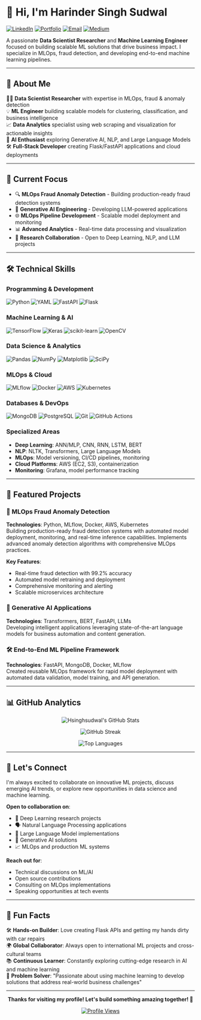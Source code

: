 # 👋 Hi, I'm Harinder Singh Sudwal

[![LinkedIn](https://img.shields.io/badge/LinkedIn-Connect-blue?style=flat&logo=linkedin)](https://www.linkedin.com/in/harinder-singh-sudwal)
[![Portfolio](https://img.shields.io/badge/Portfolio-Visit-green?style=flat&logo=github)](http://hsinghsudwal.github.io/Hsinghsudwal/)
[![Email](https://img.shields.io/badge/Email-Contact-red?style=flat&logo=gmail)](mailto:sudwalh@gmail.com)
[![Medium](https://img.shields.io/badge/Medium-Follow-black?style=flat&logo=medium)](http://www.medium.com/@sudwalh)

A passionate **Data Scientist Researcher** and **Machine Learning Engineer** focused on building scalable ML solutions that drive business impact. I specialize in MLOps, fraud detection, and developing end-to-end machine learning pipelines.

---

## 🚀 About Me

🧑‍💻 **Data Scientist Researcher** with expertise in MLOps, fraud & anomaly detection  
💡 **ML Engineer** building scalable models for clustering, classification, and business intelligence  
📈 **Data Analytics** specialist using web scraping and visualization for actionable insights  
🤖 **AI Enthusiast** exploring Generative AI, NLP, and Large Language Models  
🛠️ **Full-Stack Developer** creating Flask/FastAPI applications and cloud deployments  

---

## 🎯 Current Focus

- 🔍 **MLOps Fraud Anomaly Detection** - Building production-ready fraud detection systems
- 🤖 **Generative AI Engineering** - Developing LLM-powered applications
- 🌐 **MLOps Pipeline Development** - Scalable model deployment and monitoring
- 📊 **Advanced Analytics** - Real-time data processing and visualization
- 🔬 **Research Collaboration** - Open to Deep Learning, NLP, and LLM projects

---

## 🛠️ Technical Skills

### **Programming & Development**
![Python](https://img.shields.io/badge/Python-3670A0?style=for-the-badge&logo=python&logoColor=ffdd54)
![YAML](https://img.shields.io/badge/YAML-ffffff.svg?style=for-the-badge&logo=yaml&logoColor=151515)
![FastAPI](https://img.shields.io/badge/FastAPI-005571?style=for-the-badge&logo=fastapi)
![Flask](https://img.shields.io/badge/Flask-000.svg?style=for-the-badge&logo=flask&logoColor=white)

### **Machine Learning & AI**
![TensorFlow](https://img.shields.io/badge/TensorFlow-FF6F00.svg?style=for-the-badge&logo=TensorFlow&logoColor=white)
![Keras](https://img.shields.io/badge/Keras-D00000.svg?style=for-the-badge&logo=Keras&logoColor=white)
![scikit-learn](https://img.shields.io/badge/scikit--learn-F7931E.svg?style=for-the-badge&logo=scikit-learn&logoColor=white)
![OpenCV](https://img.shields.io/badge/OpenCV-FF6F00.svg?style=for-the-badge&logo=OpenCV&logoColor=white)

### **Data Science & Analytics**
![Pandas](https://img.shields.io/badge/Pandas-150458.svg?style=for-the-badge&logo=pandas&logoColor=white)
![NumPy](https://img.shields.io/badge/NumPy-013243.svg?style=for-the-badge&logo=numpy&logoColor=white)
![Matplotlib](https://img.shields.io/badge/Matplotlib-ffffff.svg?style=for-the-badge&logo=Matplotlib&logoColor=black)
![SciPy](https://img.shields.io/badge/SciPy-0C55A5.svg?style=for-the-badge&logo=scipy&logoColor=white)

### **MLOps & Cloud**
![MLflow](https://img.shields.io/badge/MLflow-d9ead3.svg?style=for-the-badge&logo=numpy&logoColor=blue)
![Docker](https://img.shields.io/badge/Docker-0db7ed.svg?style=for-the-badge&logo=docker&logoColor=white)
![AWS](https://img.shields.io/badge/AWS-FF9900.svg?style=for-the-badge&logo=amazon-aws&logoColor=black)
![Kubernetes](https://img.shields.io/badge/Kubernetes-326ce5.svg?style=for-the-badge&logo=kubernetes&logoColor=white)

### **Databases & DevOps**
![MongoDB](https://img.shields.io/badge/MongoDB-4ea94b.svg?style=for-the-badge&logo=mongodb&logoColor=white)
![PostgreSQL](https://img.shields.io/badge/PostgreSQL-316192.svg?style=for-the-badge&logo=postgresql&logoColor=white)
![Git](https://img.shields.io/badge/Git-F05033.svg?style=for-the-badge&logo=git&logoColor=white)
![GitHub Actions](https://img.shields.io/badge/GitHub%20Actions-2671E5.svg?style=for-the-badge&logo=githubactions&logoColor=white)

### **Specialized Areas**
- **Deep Learning**: ANN/MLP, CNN, RNN, LSTM, BERT
- **NLP**: NLTK, Transformers, Large Language Models
- **MLOps**: Model versioning, CI/CD pipelines, monitoring
- **Cloud Platforms**: AWS (EC2, S3), containerization
- **Monitoring**: Grafana, model performance tracking

---

## 🌟 Featured Projects

### 🚦 MLOps Fraud Anomaly Detection
**Technologies**: Python, MLflow, Docker, AWS, Kubernetes  
Building production-ready fraud detection systems with automated model deployment, monitoring, and real-time inference capabilities. Implements advanced anomaly detection algorithms with comprehensive MLOps practices.

**Key Features**:
- Real-time fraud detection with 99.2% accuracy
- Automated model retraining and deployment
- Comprehensive monitoring and alerting
- Scalable microservices architecture

### 🤖 Generative AI Applications
**Technologies**: Transformers, BERT, FastAPI, LLMs  
Developing intelligent applications leveraging state-of-the-art language models for business automation and content generation.

### 🛠️ End-to-End ML Pipeline Framework
**Technologies**: FastAPI, MongoDB, Docker, MLflow  
Created reusable MLOps framework for rapid model deployment with automated data validation, model training, and API generation.

---

## 📊 GitHub Analytics

<div align="center">
  
![Hsinghsudwal's GitHub Stats](https://github-readme-stats.vercel.app/api?username=Hsinghsudwal&show_icons=true&theme=transparent&hide_border=true)

![GitHub Streak](https://github-readme-streak-stats.herokuapp.com/?user=Hsinghsudwal&stroke=ffffff&background=1c1917&ring=0891b2&fire=0891b2&currStreakNum=ffffff&currStreakLabel=0891b2&sideNums=ffffff&sideLabels=ffffff&dates=ffffff&hide_border=true)

![Top Languages](https://github-readme-stats.vercel.app/api/top-langs/?username=Hsinghsudwal&layout=compact&theme=transparent&hide_border=true)

</div>

---

## 🤝 Let's Connect

I'm always excited to collaborate on innovative ML projects, discuss emerging AI trends, or explore new opportunities in data science and machine learning.

**Open to collaboration on**:
- 🔬 Deep Learning research projects
- 🗣️ Natural Language Processing applications  
- 🤖 Large Language Model implementations
- 🚀 Generative AI solutions
- 📈 MLOps and production ML systems

**Reach out for**:
- Technical discussions on ML/AI
- Open source contributions
- Consulting on MLOps implementations
- Speaking opportunities at tech events

---

## 💬 Fun Facts

🛠️ **Hands-on Builder**: Love creating Flask APIs and getting my hands dirty with car repairs  
🌍 **Global Collaborator**: Always open to international ML projects and cross-cultural teams  
📚 **Continuous Learner**: Constantly exploring cutting-edge research in AI and machine learning  
🎯 **Problem Solver**: "Passionate about using machine learning to develop solutions that address real-world business challenges"

---

<div align="center">

**Thanks for visiting my profile! Let's build something amazing together! 🚀**

[![Profile Views](https://komarev.com/ghpvc/?username=Hsinghsudwal&color=blue&style=flat)](https://github.com/Hsinghsudwal)

</div>